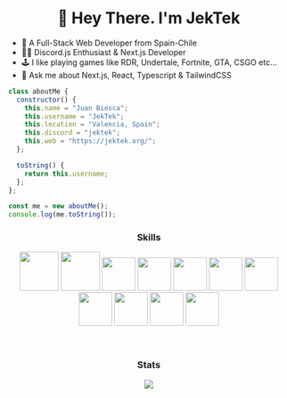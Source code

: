 <div id="header" align="center">
  <h1>👋 Hey There. I'm JekTek</h1>
</div>

- 🔭 A Full-Stack Web Developer from Spain-Chile
- 🧑‍💻 Discord.js Enthusiast & Next.js Developer
- 🕹️ I like playing games like RDR, Undertale, Fortnite, GTA, CSGO etc...
- 🤔 Ask me about Next.js, React, Typescript & TailwindCSS

```javascript
class aboutMe {
  constructor() {
    this.name = "Juan Biosca";
    this.username = "JekTek";
    this.location = "Valencia, Spain";
    this.discord = "jektek";
    this.web = "https://jektek.org/";
  };

  toString() {
    return this.username;
  };
};

const me = new aboutMe();
console.log(me.toString());
```
<div align="center">
  <h3>Skills</h3>
  <img src="https://cdn.jsdelivr.net/gh/devicons/devicon@latest/icons/html5/html5-original-wordmark.svg" width="70" height="70"/>
  <img src="https://cdn.jsdelivr.net/gh/devicons/devicon@latest/icons/css3/css3-original-wordmark.svg" width="70" height="70" />
  <img src="https://cdn.jsdelivr.net/gh/devicons/devicon@latest/icons/javascript/javascript-original.svg" width="60" height="60" />
  <img src="https://cdn.jsdelivr.net/gh/devicons/devicon@latest/icons/typescript/typescript-original.svg" width="60" height="60" />
  <img src="https://cdn.jsdelivr.net/gh/devicons/devicon@latest/icons/python/python-original.svg" width="60" height="60" />
  <img src="https://cdn.jsdelivr.net/gh/devicons/devicon@latest/icons/react/react-original.svg" width="60" height="60" />
  <img src="https://cdn.jsdelivr.net/gh/devicons/devicon@latest/icons/nextjs/nextjs-original.svg" width="60" height="60" />
  <img src="https://cdn.jsdelivr.net/gh/devicons/devicon@latest/icons/tailwindcss/tailwindcss-original.svg" width="60" height="60" />
  <img src="https://cdn.jsdelivr.net/gh/devicons/devicon@latest/icons/mongodb/mongodb-original.svg" width="60" height="60" />
  <img src="https://cdn.jsdelivr.net/gh/devicons/devicon@latest/icons/mysql/mysql-original.svg" width="60" height="60" />
  <img src="https://cdn.jsdelivr.net/gh/devicons/devicon@latest/icons/discordjs/discordjs-original.svg" width="60" height="60" />
</div>
<br/>
<br/>

<div align="center">
  <h3>Stats</h3>
  <p>
  <a href="/">
    <img src="https://github-readme-stats.vercel.app/api?username=JekTek72&show_icons=true&theme=radical"/>
  </a>
</p>
</div>
